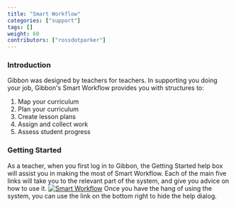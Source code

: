 ```yaml
---
title: "Smart Workflow"
categories: ["support"]
tags: []
weight: 60
contributors: ["rossdotparker"]
---
```


### Introduction

Gibbon was designed by teachers for teachers. In supporting you doing your job, Gibbon's Smart Workflow provides you with structures to:

1.  Map your curriculum
2.  Plan your curriculum
3.  Create lesson plans
4.  Assign and collect work
5.  Assess student progress

### Getting Started

As a teacher, when you first log in to Gibbon, the Getting Started help box will assist you in making the most of Smart Workflow. Each of the main five links will take you to the relevant part of the system, and give you advice on how to use it. [![Smart Workflow](/wp/2015/09/Smart-Workflow-1024x241.png)](/wp/2015/09/Smart-Workflow.png) Once you have the hang of using the system, you can use the link on the bottom right to hide the help dialog.
